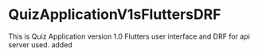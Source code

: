 # QuizApplicationV1sFluttersDRF
This is Quiz Application version 1.0 Flutters user interface and DRF for api server used.
added
